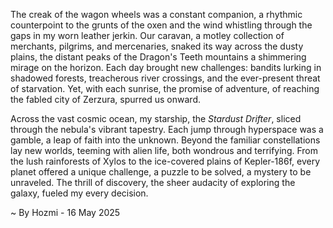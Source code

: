 
The creak of the wagon wheels was a constant companion, a rhythmic counterpoint to the grunts of the oxen and the wind whistling through the gaps in my worn leather jerkin.  Our caravan, a motley collection of merchants, pilgrims, and mercenaries, snaked its way across the dusty plains, the distant peaks of the Dragon's Teeth mountains a shimmering mirage on the horizon.  Each day brought new challenges: bandits lurking in shadowed forests, treacherous river crossings, and the ever-present threat of starvation. Yet, with each sunrise, the promise of adventure, of reaching the fabled city of Zerzura, spurred us onward.

Across the vast cosmic ocean, my starship, the *Stardust Drifter*, sliced through the nebula's vibrant tapestry.  Each jump through hyperspace was a gamble, a leap of faith into the unknown.  Beyond the familiar constellations lay new worlds, teeming with alien life, both wondrous and terrifying.  From the lush rainforests of Xylos to the ice-covered plains of Kepler-186f, every planet offered a unique challenge, a puzzle to be solved, a mystery to be unraveled. The thrill of discovery, the sheer audacity of exploring the galaxy, fueled my every decision.

~ By Hozmi - 16 May 2025

